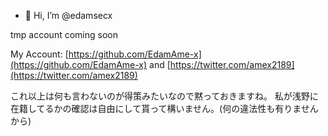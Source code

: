 - 👋 Hi, I’m @edamsecx

tmp account
coming soon

My Account: [https://github.com/EdamAme-x](https://github.com/EdamAme-x) and [https://twitter.com/amex2189](https://twitter.com/amex2189)

これ以上は何も言わないのが得策みたいなので黙っておきますね。
私が浅野に在籍してるかの確認は自由にして貰って構いません。(何の違法性も有りませんから)

<!---
edamsecx/edamsecx is a ✨ special ✨ repository because its `README.md` (this file) appears on your GitHub profile.
You can click the Preview link to take a look at your changes.
--->
